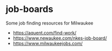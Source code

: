 # job-boards
Some job finding resources for Milwaukee

* https://aquent.com/find-work/
* https://www.newaukee.com/nkes-job-board/
* https://www.milwaukeejobs.com/
